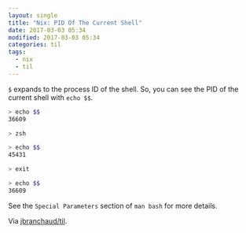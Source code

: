 ```yaml
---
layout: single
title: "Nix: PID Of The Current Shell"
date: 2017-03-03 05:34
modified: 2017-03-03 05:34
categories: til
tags:
  - nix
  - til
---
```


`$` expands to the process ID of the shell. So, you can see the PID of the
current shell with `echo $$`.

```bash
> echo $$
36609

> zsh

> echo $$
45431

> exit

> echo $$
36609
```

See the `Special Parameters` section of `man bash` for more details.

Via [jbranchaud/til](https://github.com/jbranchaud/til).
